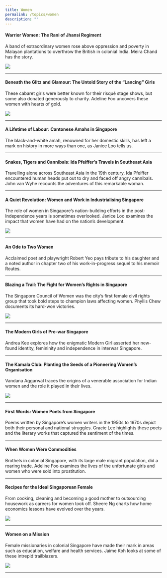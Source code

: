 ```yaml
---
title: Women
permalink: /topics/women
description: ""
---
```

#### <a style="text-decoration: none; font-weight: bold;" href="/vol-14/issue-1/apr-jun-2018/warrior-women-rani/">Warrior Women: The Rani of Jhansi Regiment</a>
<p>A band of extraordinary women rose above oppression and poverty in Malayan plantations to overthrow the British in colonial India. Meira Chand has the story.</p> 
<img src="/images/Vol-14-issue-1/warrior-women/Warrior1.JPG">
<hr>

#### <a style="text-decoration: none; font-weight: bold;" href="/vol-12/issue-4/jan-mar-2017/beneath-glitz-glamour">Beneath the Glitz and Glamour: The Untold Story of the “Lancing” Girls</a>
<p>These cabaret girls were better known for their risqué stage shows, but some also donated generously to charity. Adeline Foo uncovers these women with hearts of gold.</p> 
<img src="/images/Vol-12-issue-4/glitz-and-glamour/2-beneath_glitz_glamour.png">
<hr>

#### <a style="text-decoration: none; font-weight: bold;" href="/vol-13/issue-3/oct-dec-2017/lifetime-of-labour"> A Lifetime of Labour: Cantonese Amahs in Singapore</a>
<p>The black-and-white amah, renowned for her domestic skills, has left a mark on history in more ways than one, as Janice Loo tells us. </p>
<hr>

#### <a style="text-decoration: none; font-weight: bold;" href="/vol-15/issue-4/jan-mar-2020/s-t-c-sea/">Snakes, Tigers and Cannibals: Ida Pfeiffer’s Travels in Southeast Asia</a>
<p>Travelling alone across Southeast Asia in the 19th century, Ida Pfeiffer encountered human heads put out to dry and faced off angry cannibals. John van Wyhe recounts the adventures of this remarkable woman.</p> 
<hr>

#### <a style="text-decoration: none; font-weight: bold;" href="/vol-10/issue-2/jul-sep-2014/nation-building-women-singapore"> A Quiet Revolution: Women and Work in Industrialising Singapore</a>
<p>The role of women in Singapore’s nation-building efforts in the post-Independence years is sometimes overlooked. Janice Loo examines the impact that women have had on the nation’s development.</p> 
<img src="/images/vol-10-issue-2/women/tancho_corporation.jpg">
<hr>

#### <a style="text-decoration: none; font-weight: bold;" href="/vol-14/issue-3/oct-dec-2018/an-ode-to-two-women/"> An Ode to Two Women</a>
<p>Acclaimed poet and playwright Robert Yeo pays tribute to his daughter and a noted author in chapter two of his work-in-progress sequel to his memoir Routes.</p> 
<hr>

#### <a style="text-decoration: none; font-weight: bold;" href="/vol-14/issue-3/oct-dec-2018/blazing-a-trail/"> Blazing a Trail: The Fight for Women’s Rights in Singapore</a>
<p>The Singapore Council of Women was the city’s first female civil rights group that took bold steps to champion laws affecting women. Phyllis Chew documents its hard-won victories.</p> 
<img src="/images/Vol-14-issue-3/blazing-a-trail/BlazingTrail1.JPG">
<hr>

#### <a style="text-decoration: none; font-weight: bold;" href="/vol-17/issue-3/oct-dec-2021/moderngirl"> The Modern Girls of Pre-war Singapore</a>
<p>Andrea Kee explores how the enigmatic Modern Girl asserted her new-found identity, femininity and independence in interwar Singapore.</p>
<hr>

#### <a style="text-decoration: none; font-weight: bold;" href="/vol-18/issue-1/apr-to-jun-2022/kamala-club"> The Kamala Club: Planting the Seeds of a Pioneering Women’s Organisation</a>
<p>Vandana Aggarwal traces the origins of a venerable association for Indian women and the role it played in their lives.</p> 
<img src="/images/Vol%2018%20Issue%201/Kamala%20Club/02-Members-with-Mrs-Indira-Gandhi-at-the-Club-premisis-in-Balestier.png">
<hr>

#### <a style="text-decoration: none; font-weight: bold;" href="/vol-10/issue-1/apr-jun-2014/first-women-poets"> First Words: Women Poets from Singapore</a>
<p>Poems written by Singapore’s women writers in the 1950s to 1970s depict both their personal and national struggles. Gracie Lee highlights these poets and the literary works that captured the sentiment of the times.</p>
<hr>

#### <a style="text-decoration: none; font-weight: bold;" href="/vol-15/issue-4/jan-mar-2020/women-w-commodities/"> When Women Were Commodities</a>
<p>Brothels in colonial Singapore, with its large male migrant population, did a roaring trade. Adeline Foo examines the lives of the unfortunate girls and women who were sold into prostitution.</p>
<hr>

#### <a style="text-decoration: none; font-weight: bold;" href="/vol-13/issue-4/jan-mar-2018/ideal-sgporean-female"> Recipes for the Ideal Singaporean Female</a>
<p>From cooking, cleaning and becoming a good mother to outsourcing housework as careers for women took off. Sheere Ng charts how home economics lessons have evolved over the years.</p> 
<img src="/images/Vol-13-issue-4/ideal-singaporean-female/01_idealsgfemale.png">
<hr>

#### <a style="text-decoration: none; font-weight: bold;" href="/vol-13/issue-4/jan-mar-2018/women-on-a-mission"> Women on a Mission</a>
<p>Female missionaries in colonial Singapore have made their mark in areas such as education, welfare and health services. Jaime Koh looks at some of these intrepid trailblazers.</p> 
<img src="/images/Vol-13-issue-4/women-on-a-mission/01_womenmission.jpg">
<hr>

